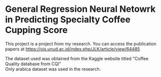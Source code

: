 # General Regression Neural Netowrk in Predicting Specialty Coffee Cupping Score

This project is a project from my research. You can access the publication papers at https://ojs.unud.ac.id/index.php/JLK/article/view/64485

The dataset used was obtained from the Kaggle website titled "Coffee Quality database from CQI"<br>
Only arabica dataset was used in the research.
